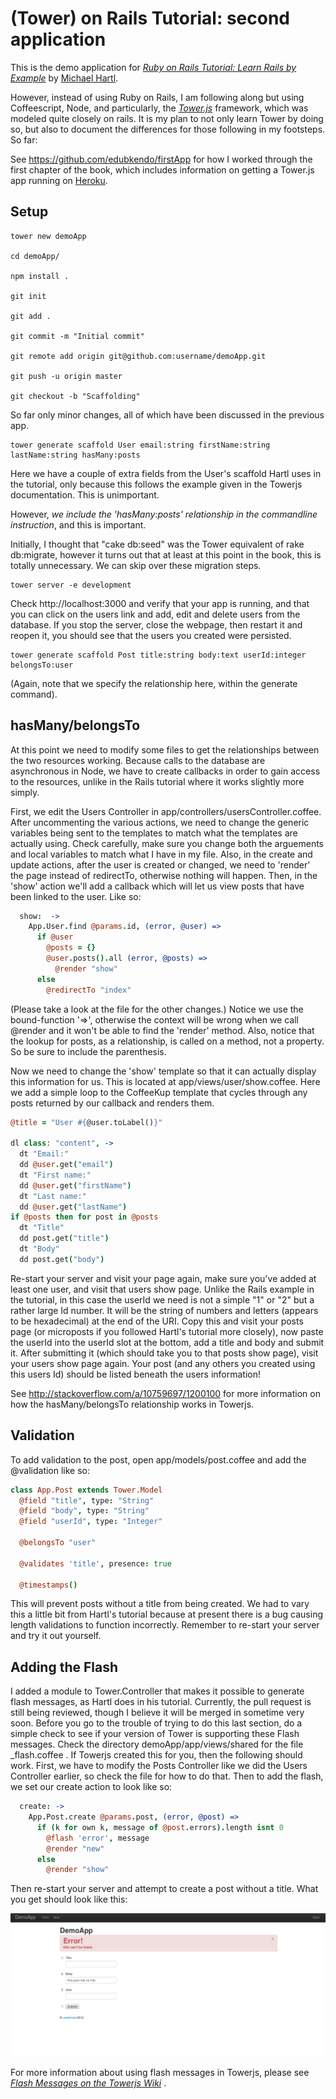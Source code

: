# (Tower) on Rails Tutorial: second application

This is the demo application for 
[*Ruby on Rails Tutorial: Learn Rails by Example*](http://railstutorial.org/)
by [Michael Hartl](http://michaelhartl.com/). 

However, instead of using Ruby on Rails, I am following along but using Coffeescript, Node,
and particularly, the [*Tower.js*](http://towerjs.org/) framework, which was modeled quite closely on rails. It is my plan to not only learn Tower by doing so, but also to document the differences for those following in my footsteps. So far:

See https://github.com/edubkendo/firstApp for how I worked through the first chapter of the book, which includes information on getting a Tower.js app running on [Heroku](http://www.heroku.com/).

## Setup

```
tower new demoApp

cd demoApp/

npm install .

git init

git add .

git commit -m "Initial commit"

git remote add origin git@github.com:username/demoApp.git

git push -u origin master

git checkout -b "Scaffolding"

```

So far only minor changes, all of which have been discussed in the previous app.

```
tower generate scaffold User email:string firstName:string lastName:string hasMany:posts
```
Here we have a couple of extra fields from the User's scaffold Hartl uses in the tutorial, only because this follows the example given in the Towerjs documentation. This is unimportant. 

However, *we include the 'hasMany:posts' relationship in the commandline instruction*, and this is important.

Initially, I thought that "cake db:seed" was the Tower equivalent of rake db:migrate, however it turns out that at least at this point in the book, this is totally unnecessary. We can skip over these migration steps.

```
tower server -e development
```

Check http://localhost:3000 and verify that your app is running, and that you can click on the users link and add, edit and delete users from the database.  If you stop the server, close the webpage, then restart it and reopen it, you should see that the users you created were persisted.

```
tower generate scaffold Post title:string body:text userId:integer belongsTo:user
```

(Again, note that we specify the relationship here, within the generate command).

## hasMany/belongsTo

At this point we need to modify some files to get the relationships between the two resources working.  Because calls to the database are asynchronous in Node, we have to create callbacks in order to gain access to the resources, unlike in the Rails tutorial where it works slightly more simply.

First, we edit the Users Controller in app/controllers/usersController.coffee.  After uncommenting the various actions, we need to change the generic variables being sent to the templates to match what the templates are actually using. Check carefully, make sure you change both the arguements and local variables to match what I have in my file. Also, in the create and update actions, after the user is created or changed, we need to 'render' the page instead of redirectTo, otherwise nothing will happen. Then, in the 'show' action we'll add a callback which will let us view posts that have been linked to the user.  Like so:

```coffeescript
  show:  ->
    App.User.find @params.id, (error, @user) =>
      if @user
        @posts = {}
        @user.posts().all (error, @posts) =>
          @render "show"
      else
        @redirectTo "index"
```
(Please take a look at the file for the other changes.) Notice we use the bound-function '=>', otherwise the context will be wrong when we call @render and it won't be able to find the 'render' method. Also, notice that the lookup for posts, as a relationship, is called on a method, not a property. So be sure to include the parenthesis.

Now we need to change the 'show' template so that it can actually display this information for us. This is located at app/views/user/show.coffee. Here we add a simple loop to the CoffeeKup template that cycles through any posts returned by our callback and renders them.

```coffeescript
@title = "User #{@user.toLabel()}"

dl class: "content", ->
  dt "Email:"
  dd @user.get("email")
  dt "First name:"
  dd @user.get("firstName")
  dt "Last name:"
  dd @user.get("lastName")
if @posts then for post in @posts
  dt "Title"
  dd post.get("title")
  dt "Body"
  dd post.get("body")
```

Re-start your server and visit your page again, make sure you've added at least one user, and visit that users show page. Unlike the Rails example in the tutorial, in this case the userId we need is not a simple "1" or "2" but a rather large Id number.  It will be the string of numbers and letters (appears to be hexadecimal) at the end of the URI.  Copy this and visit your posts page (or microposts if you followed Hartl's tutorial more closely), now paste the userId into the userId slot at the bottom, add a title and body and submit it. After submitting it (which should take you to that posts show page), visit your users show page again. Your post (and any others you created using this users Id) should be listed beneath the users information!

See http://stackoverflow.com/a/10759697/1200100 for more information on how the hasMany/belongsTo relationship works in Towerjs.

## Validation

To add validation to the post, open app/models/post.coffee and add the @validation like so:

```coffeescript
class App.Post extends Tower.Model
  @field "title", type: "String"
  @field "body", type: "String"
  @field "userId", type: "Integer"

  @belongsTo "user"

  @validates 'title', presence: true

  @timestamps()

```

This will prevent posts without a title from being created. We had to vary this a little bit from Hartl's tutorial because at present there is a bug causing length validations to function incorrectly. Remember to re-start your server and try it out yourself.

## Adding the Flash

I added a module to Tower.Controller that makes it possible to generate flash messages, as Hartl does in his tutorial.  Currently, the pull request is still being reviewed, though I believe it will be merged in sometime very soon.  Before you go to the trouble of trying to do this last section, do a simple check to see if your version of Tower is supporting these Flash messages.  Check the directory demoApp/app/views/shared for the file _flash.coffee .  If Towerjs created this for you, then the following should work.  First, we have to modify the Posts Controller like we did the Users Controller earlier, so check the file for how to do that.  Then to add the flash, we set our create action to look like so:

```coffeescript
  create: ->
    App.Post.create @params.post, (error, @post) =>
      if (k for own k, message of @post.errors).length isnt 0
        @flash 'error', message
        @render "new"
      else
        @render "show"  
```

Then re-start your server and attempt to create a post without a title. What you get should look like this:

![Flash Message for Post Without Title](https://github.com/edubkendo/demoApp/raw/master/screenshots/flashScreenshot.png "Flash Message")

For more information about using flash messages in Towerjs, please see [*Flash Messages on the Towerjs Wiki*](https://github.com/edubkendo/flashMessages/blob/master/flash.md) .
